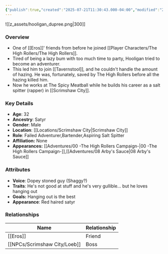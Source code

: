 ```yaml
---
{"publish":true,"created":"2025-07-21T11:30:43.000-04:00","modified":"2025-10-03T09:48:01.774-04:00","published":"2025-10-03T09:48:01.774-04:00","cssclasses":"","Age":"32","Ancestry":["Satyr"],"Gender":"Male","Location":["[[Locations/Scrimshaw City]]"],"Role":["Failed Adventurer","Bartender","Aspiring Salt Spitter"],"Affiliation":["None"],"Appearances":["[[00 -The High Rollers Campaign-]]","[[08 Arby's Sauce|08 Arby's Sauce]]"]}
---
```



![[z_assets/hooligan_dupree.png|300]]

### Overview
- One of [[Eros]]' friends from before he joined [[Player Characters/The High Rollers/The High Rollers]].
- Tired of being a lazy bum with too much time to party, Hooligan tried to become an adventurer.
- This led him to join [[Tavernstool]], and he couldn't handle the amount of hazing. He was, fortunately, saved by The High Rollers before all the hazing killed him.
- Now he works at The Spicy Meatball while he builds his career as a salt spitter (rapper) in [[Scrimshaw City]].

### Key Details
- **Age**: 32
- **Ancestry**: Satyr
- **Gender**: Male
- **Location**: [[Locations/Scrimshaw City\|Scrimshaw City]]
- **Role**: Failed Adventurer,Bartender,Aspiring Salt Spitter
- **Affiliation:** None
- **Appearances:** [[Adventures/00 -The High Rollers Campaign-\|00 -The High Rollers Campaign-]],[[Adventures/08 Arby's Sauce\|08 Arby's Sauce]]

### Attributes
- **Voice**: Dopey stoned guy (Shaggy?)
- **Traits**: He's not good at stuff and he's very gullible... but he loves hanging out
- **Goals:** Hanging out is the best
- **Appearance**: Red haired satyr

### Relationships

| Name     | Relationship |
| -------- | ------------ |
| [[Eros]] | Friend       |
| [[NPCs/Scrimshaw City/Loeb]] | Boss         |
